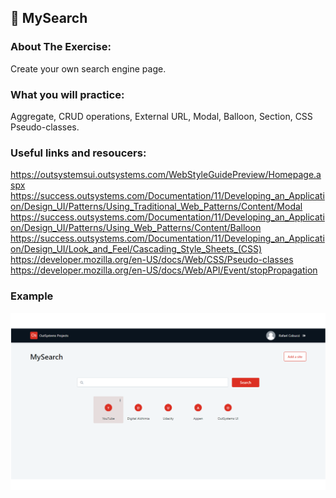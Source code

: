 ## :ledger: MySearch

### About The Exercise:

Create your own search engine page. 

### What you will practice:

Aggregate, CRUD operations, External URL, Modal, Balloon, Section, CSS Pseudo-classes.

### Useful links and resoucers:

https://outsystemsui.outsystems.com/WebStyleGuidePreview/Homepage.aspx
https://success.outsystems.com/Documentation/11/Developing_an_Application/Design_UI/Patterns/Using_Traditional_Web_Patterns/Content/Modal
https://success.outsystems.com/Documentation/11/Developing_an_Application/Design_UI/Patterns/Using_Web_Patterns/Content/Balloon
https://success.outsystems.com/Documentation/11/Developing_an_Application/Design_UI/Look_and_Feel/Cascading_Style_Sheets_(CSS)
https://developer.mozilla.org/en-US/docs/Web/CSS/Pseudo-classes
https://developer.mozilla.org/en-US/docs/Web/API/Event/stopPropagation

### Example

![OutSystems Image](./Projects/2-Intermediate/Samples/mySearchPage.png)
